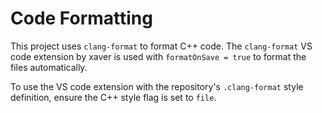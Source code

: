 
# Code Formatting

This project uses `clang-format` to format C++ code. The `clang-format` VS code extension by xaver is used with `formatOnSave = true` to format the files automatically.

To use the VS code extension with the repository's `.clang-format` style definition, ensure the C++ style flag is set to `file`.
